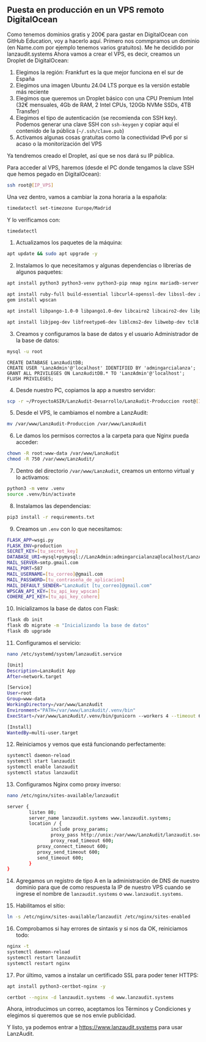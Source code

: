 ## Puesta en producción en un VPS remoto DigitalOcean
Como tenemos dominios gratis y 200€ para gastar en DigitalOcean con GitHub Education, voy a hacerlo aquí.
Primero nos commpramos un dominio (en Name.com por ejemplo tenemos varios gratuitos). Me he decidido por lanzaudit.systems
Ahora vamos a crear el VPS, es decir, creamos un Droplet de DigitalOcean:
1. Elegimos la región: Frankfurt es la que mejor funciona en el sur de España
2. Elegimos una imagen Ubuntu 24.04 LTS porque es la versión estable más reciente
3. Elegimos que queremos un Droplet básico con una CPU Premium Intel (32€ mensuales, 4Gb de RAM, 2 Intel CPUs, 120Gb NVMe SSDs, 4TB Transfer)
4. Elegimos el tipo de autenticación (se recomienda con SSH key). Podemos generar una clave SSH con `ssh-keygen` y copiar aquí el contenido de la pública (`~/.ssh/clave.pub`)
5. Activamos algunas cosas gratuitas como la conectividad IPv6 por si acaso o la monitorización del VPS

Ya tendremos creado el Droplet, así que se nos dará su IP pública.

Para acceder al VPS, haremos (desde el PC donde tengamos la clave SSH que hemos pegado en DigitalOcean):
```bash
ssh root@[IP_VPS]
```
Una vez dentro, vamos a cambiar la zona horaria a la española:
```bash
timedatectl set-timezone Europe/Madrid
```
Y lo verificamos con:
```bash
timedatectl
```

1. Actualizamos los paquetes de la máquina:
```bash
apt update && sudo apt upgrade -y
```

2. Instalamos lo que necesitamos y algunas dependencias o librerías de algunos paquetes:
```bash
apt install python3 python3-venv python3-pip nmap nginx mariadb-server -y
```
```bash
apt install ruby-full build-essential libcurl4-openssl-dev libssl-dev zlib1g-dev -y
gem install wpscan
```
```bash
apt install libpango-1.0-0 libpango1.0-dev libcairo2 libcairo2-dev libgdk-pixbuf-2.0-0 libgdk-pixbuf2.0-dev libffi-dev -y
```
```bash
apt install libjpeg-dev libfreetype6-dev liblcms2-dev libwebp-dev tcl8.6-dev tk8.6-dev python3-tk -y
```

3. Creamos y configuramos la base de datos y el usuario Administrador de la base de datos:
```bash
mysql -u root
```
```mysql
CREATE DATABASE LanzAuditDB;
CREATE USER 'LanzAdmin'@'localhost' IDENTIFIED BY 'admingarcialanza';
GRANT ALL PRIVILEGES ON LanzAuditDB.* TO 'LanzAdmin'@'localhost';
FLUSH PRIVILEGES;
```

4. Desde nuestro PC, copiamos la app a nuestro servidor:
```bash
scp -r ~/ProyectoASIR/LanzAudit-Desarrollo/LanzAudit-Produccion root@[IP_VPS]:/var/www/
```

5. Desde el VPS, le cambiamos el nombre a LanzAudit:
```bash
mv /var/www/LanzAudit-Produccion /var/www/LanzAudit
```

6. Le damos los permisos correctos a la carpeta para que Nginx pueda acceder:
```bash
chown -R root:www-data /var/www/LanzAudit
chmod -R 750 /var/www/LanzAudit/
```

7. Dentro del directorio `/var/www/LanzAudit`, creamos un entorno virtual y lo activamos:
```bash
python3 -m venv .venv
source .venv/bin/activate
```

8. Instalamos las dependencias:
```bash
pip3 install -r requirements.txt
```

9. Creamos un `.env` con lo que necesitamos:
```bash
FLASK_APP=wsgi.py
FLASK_ENV=production
SECRET_KEY=[tu_secret_key]
DATABASE_URI=mysql+pymysql://LanzAdmin:admingarcialanza@localhost/LanzAuditDB
MAIL_SERVER=smtp.gmail.com
MAIL_PORT=587
MAIL_USERNAME=[tu_correo]@gmail.com
MAIL_PASSWORD=[tu_contraseña_de_aplicacion]
MAIL_DEFAULT_SENDER="LanzAudit [tu_correo]@gmail.com"
WPSCAN_API_KEY=[tu_api_key_wpscan]
COHERE_API_KEY=[tu_api_key_cohere]
```

10. Inicializamos la base de datos con Flask:
```bash
flask db init
flask db migrate -m "Inicializando la base de datos"
flask db upgrade
```

11. Configuramos el servicio:
```bash
nano /etc/systemd/system/lanzaudit.service
```
```bash
[Unit]
Description=LanzAudit App
After=network.target

[Service]
User=root
Group=www-data
WorkingDirectory=/var/www/LanzAudit
Environment="PATH=/var/www/LanzAudit/.venv/bin"
ExecStart=/var/www/LanzAudit/.venv/bin/gunicorn --workers 4 --timeout 600 --bind unix:/var/www/LanzAudit/lanzaudit.sock -m 007 wsgi:app

[Install]
WantedBy=multi-user.target
```

12. Reiniciamos y vemos que está funcionando perfectamente:
```bash
systemctl daemon-reload
systemctl start lanzaudit
systemctl enable lanzaudit
systemctl status lanzaudit
```

13. Configuramos Nginx como proxy inverso:
```bash
nano /etc/nginx/sites-available/lanzaudit
```
```bash
server {
        listen 80;
        server_name lanzaudit.systems www.lanzaudit.systems;
        location / {
                include proxy_params;
                proxy_pass http://unix:/var/www/LanzAudit/lanzaudit.sock:/;
                proxy_read_timeout 600;
           proxy_connect_timeout 600;
           proxy_send_timeout 600;
           send_timeout 600;
        }
}
```

14. Agregamos un registro de tipo A en la administración de DNS de nuestro dominio para que de como respuesta la IP de nuestro VPS cuando se ingrese el nombre de `lanzaudit.systems` o `www.lanzaudit.systems`.

15. Habilitamos el sitio:
```bash
ln -s /etc/nginx/sites-available/lanzaudit /etc/nginx/sites-enabled
```

16. Comprobamos si hay errores de sintaxis y si nos da OK, reiniciamos todo:
```bash
nginx -t
systemctl daemon-reload
systemctl restart lanzaudit
systemctl restart nginx
```

17. Por último, vamos a instalar un certificado SSL para poder tener HTTPS:
```bash
apt install python3-certbot-nginx -y

certbot --nginx -d lanzaudit.systems -d www.lanzaudit.systems
```

Ahora, introducimos un correo, aceptamos los Términos y Condiciones y elegimos si queremos que se nos envíe publicidad.

Y listo, ya podemos entrar a https://www.lanzaudit.systems para usar LanzAudit.
